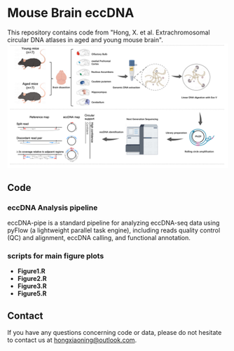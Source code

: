 # Mouse Brain eccDNA
This repository contains code from "Hong, X. et al. Extrachromosomal circular DNA atlases in aged and young mouse brain".
![image](https://github.com/XiaoningHong/MouseBrain_ScientificData/blob/main/scripts%20for%20main%20figure%20plots/figure1.png)
## Code
### eccDNA Analysis pipeline
eccDNA-pipe is a standard pipeline for analyzing eccDNA-seq data using pyFlow (a lightweight parallel task engine), including reads quality control (QC) and alignment, eccDNA calling, and functional annotation.
### scripts for main figure plots
- **Figure1.R**
- **Figure2.R**
- **Figure3.R**
- **Figure5.R**

## Contact
If you have any questions concerning code or data, please do not hesitate to contact us at hongxiaoning@outlook.com.
